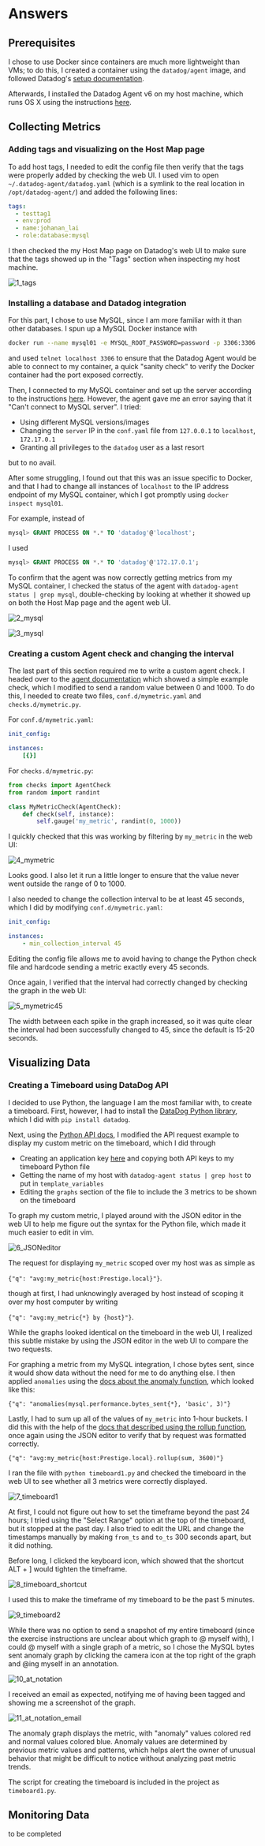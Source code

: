 # Answers

## Prerequisites
I chose to use Docker since containers are much more lightweight than VMs; to do this, I created a container using the `datadog/agent` image, and followed Datadog's [setup documentation](https://docs.datadoghq.com/agent/basic_agent_usage/docker).

Afterwards, I installed the Datadog Agent v6 on my host machine, which runs OS X using the instructions [here](https://app.datadoghq.com/account/settings#agent/mac).

## Collecting Metrics

### Adding tags and visualizing on the Host Map page
To add host tags, I needed to edit the config file then verify that the tags were properly added by checking the web UI. I used vim to open `~/.datadog-agent/datadog.yaml` (which is a symlink to the real location in `/opt/datadog-agent/`) and added the following lines:

```yaml
tags:
  - testtag1
  - env:prod
  - name:johanan_lai
  - role:database:mysql
```

I then checked the my Host Map page on Datadog's web UI to make sure that the tags showed up in the "Tags" section when inspecting my host machine.

![1_tags](./screenshots/1_tags.png)

### Installing a database and Datadog integration

For this part, I chose to use MySQL, since I am more familiar with it than other databases. I spun up a MySQL Docker instance with

```bash
docker run --name mysql01 -e MYSQL_ROOT_PASSWORD=password -p 3306:3306 -d mysql:5.6
```

and used `telnet localhost 3306` to ensure that the Datadog Agent would be able to connect to my container, a quick "sanity check" to verify the Docker container had the port exposed correctly.

Then, I connected to my MySQL container and set up the server according to the instructions [here](https://docs.datadoghq.com/integrations/mysql/). However, the agent gave me an error saying that it "Can't connect to MySQL server". I tried:

* Using different MySQL versions/images
* Changing the `server` IP in the `conf.yaml` file from `127.0.0.1` to `localhost`, `172.17.0.1`
* Granting all privileges to the `datadog` user as a last resort

but to no avail.

After some struggling, I found out that this was an issue specific to Docker, and that I had to change all instances of `localhost` to the IP address endpoint of my MySQL container, which I got promptly using `docker inspect mysql01`.

For example, instead of

```sql
mysql> GRANT PROCESS ON *.* TO 'datadog'@'localhost';
```

I used

```sql
mysql> GRANT PROCESS ON *.* TO 'datadog'@'172.17.0.1';
```

To confirm that the agent was now correctly getting metrics from my MySQL container, I checked the status of the agent with `datadog-agent status | grep mysql`, double-checking by looking at whether it showed up on both the Host Map page and the agent web UI.

![2_mysql](./screenshots/2_mysql.png)

![3_mysql](./screenshots/3_mysql.png)

### Creating a custom Agent check and changing the interval

The last part of this section required me to write a custom agent check. I headed over to the [agent documentation](https://docs.datadoghq.com/developers/agent_checks/) which showed a simple example check, which I modified to send a random value between 0 and 1000. To do this, I needed to create two files, `conf.d/mymetric.yaml` and `checks.d/mymetric.py`.

For `conf.d/mymetric.yaml`:

```yaml
init_config:

instances:
    [{}]
```

For `checks.d/mymetric.py`:

```python
from checks import AgentCheck
from random import randint

class MyMetricCheck(AgentCheck):
    def check(self, instance):
        self.gauge('my_metric', randint(0, 1000))
```

I quickly checked that this was working by filtering by `my_metric` in the web UI:

![4_mymetric](./screenshots/4_mymetric.png)

Looks good. I also let it run a little longer to ensure that the value never went outside the range of 0 to 1000.

I also needed to change the collection interval to be at least 45 seconds, which I did by modifying `conf.d/mymetric.yaml`:

```yaml
init_config:

instances:
    - min_collection_interval 45
```

Editing the config file allows me to avoid having to change the Python check file and hardcode sending a metric exactly every 45 seconds.

Once again, I verified that the interval had correctly changed by checking the graph in the web UI:

![5_mymetric45](./screenshots/5_mymetric45.png)

The width between each spike in the graph increased, so it was quite clear the interval had been successfully changed to 45, since the default is 15-20 seconds.

## Visualizing Data

### Creating a Timeboard using DataDog API

I decided to use Python, the language I am the most familiar with, to create a timeboard. First, however, I had to install the [DataDog Python library](https://github.com/DataDog/datadogpy), which I did with `pip install datadog`.

Next, using the [Python API docs](https://docs.datadoghq.com/api/?lang=python#timeboards), I modified the API request example to display my custom metric on the timeboard, which I did through

* Creating an application key [here](https://app.datadoghq.com/account/settings#api) and copying both API keys to my timeboard Python file
* Getting the name of my host with `datadog-agent status | grep host` to put in `template_variables` 
* Editing the `graphs` section of the file to include the 3 metrics to be shown on the timeboard

To graph my custom metric, I played around with the JSON editor in the web UI to help me figure out the syntax for the Python file, which made it much easier to edit in vim.

![6_JSONeditor](./screenshots/6_JSONeditor.png)

The request for displaying `my_metric` scoped over my host was as simple as

`{"q": "avg:my_metric{host:Prestige.local}"}`.

though at first, I had unknowingly averaged by host instead of scoping it over my host computer by writing

`{"q": "avg:my_metric{*} by {host}"}`.

While the graphs looked identical on the timeboard in the web UI, I realized this subtle mistake by using the JSON editor in the web UI to compare the two requests.

For graphing a metric from my MySQL integration, I chose bytes sent, since it would show data without the need for me to do anything else. I then applied `anomalies` using the [docs about the anomaly function](https://docs.datadoghq.com/monitors/monitor_types/anomaly/), which looked like this:

`{"q": "anomalies(mysql.performance.bytes_sent{*}, 'basic', 3)"}`

Lastly, I had to sum up all of the values of `my_metric` into 1-hour buckets. I did this with the help of the [docs that described using the rollup function](https://docs.datadoghq.com/graphing/#aggregate-and-rollup), once again using the JSON editor to verify that by request was formatted correctly.

`{"q": "avg:my_metric{host:Prestige.local}.rollup(sum, 3600)"}`

I ran the file with `python timeboard1.py` and checked the timeboard in the web UI to see whether all 3 metrics were correctly displayed.

![7_timeboard1](./screenshots/7_timeboard1.png)

At first, I could not figure out how to set the timeframe beyond the past 24 hours; I tried using the "Select Range" option at the top of the timeboard, but it stopped at the past day. I also tried to edit the URL and change the timestamps manually by making `from_ts` and `to_ts` 300 seconds apart, but it did nothing.

Before long, I clicked the keyboard icon, which showed that the shortcut ALT + ] would tighten the timeframe.

![8_timeboard_shortcut](./screenshots/8_timeboard_shortcut.png)

I used this to make the timeframe of my timeboard to be the past 5 minutes.

![9_timeboard2](./screenshots/9_timeboard2.png)

While there was no option to send a snapshot of my entire timeboard (since the exercise instructions are unclear about which graph to @ myself with), I could @ myself with a single graph of a metric, so I chose the MySQL bytes sent anomaly graph by clicking the camera icon at the top right of the graph and @ing myself in an annotation.

![10_at_notation](./screenshots/10_at_notation.png)

I received an email as expected, notifying me of having been tagged and showing me a screenshot of the graph.

![11_at_notation_email](./screenshots/11_at_notation_email.png)

The anomaly graph displays the metric, with "anomaly" values colored red and normal values colored blue. Anomaly values are determined by previous metric values and patterns, which helps alert the owner of unusual behavior that might be difficult to notice without analyzing past metric trends.

The script for creating the timeboard is included in the project as `timeboard1.py`.

## Monitoring Data

to be completed



